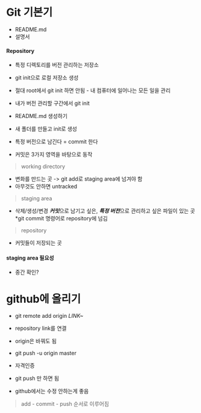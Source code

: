 # Git 기본기
* README.md
 * 설명서

#### Repository

* 특정 디렉토리를 버전 관리하는 저장소
 * git init으로 로컬 저장소 생성
 * 절대 root에서 git init 하면 안됨 - 내 컴퓨터에 일어나는 모든 일을 관리
 * 내가 버전 관리할 구간에서 git init

* README.md 생성하기
 * 새 폴더를 만들고 init로 생성
 * 특정 버전으로 남긴다 = commit 한다
 * 커밋은 3가지 영역을 바탕으로 동작

>working directory
* 변화를 만드는 곳 -> git add로 staging area에 넘겨야 함
* 아무것도 안하면 untracked

>staging area
* 삭제/생성/변경 ***커밋***으로 남기고 싶은, ***특정 버전***으로 관리하고 싶은 파일이 있는 곳
*git commit 명령어로 repository에 넘김

>repository
* 커밋들이 저장되는 곳

#### staging area 필요성
* 중간 확인?

# github에 올리기
* git remote add origin *LINK~* 
 * repository link를 연결
 * origin은 바꿔도 됨
* git push -u origin master
 * 자격인증
* git push 만 하면 됨

* github에서는 수정 안하는게 좋음

> add - commit - push 순서로 이루어짐